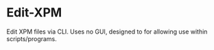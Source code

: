 # Edit-XPM
Edit XPM files via CLI. Uses no GUI, designed to for allowing use within scripts/programs.

